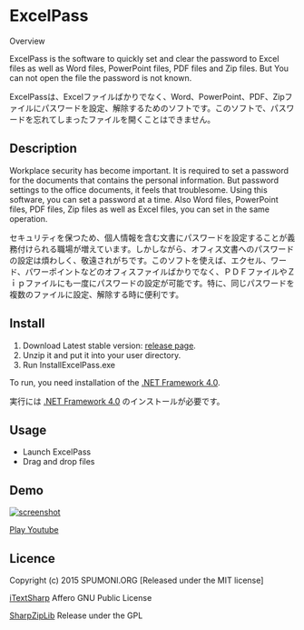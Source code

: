ExcelPass
====

Overview

ExcelPass is the software to quickly set and clear the password to Excel files as well as Word files, PowerPoint files, PDF files and Zip files. But You can not open the file the password is not known.

ExcelPassは、Excelファイルばかりでなく、Word、PowerPoint、PDF、Zipファイルにパスワードを設定、解除するためのソフトです。このソフトで、パスワードを忘れてしまったファイルを開くことはできません。

## Description

Workplace security has become important. It is required to set a password for the documents that contains the personal information. But password settings to the office documents, it feels that troublesome. Using this software, you can set a password at a time. Also Word files, PowerPoint files, PDF files, Zip files as well as Excel files, you can set in the same operation. 

セキュリティを保つため、個人情報を含む文書にパスワードを設定することが義務付けられる職場が増えています。しかしながら、オフィス文書へのパスワードの設定は煩わしく、敬遠されがちです。このソフトを使えば、エクセル、ワード、パワーポイントなどのオフィスファイルばかりでなく、ＰＤＦファイルやＺｉｐファイルにも一度にパスワードの設定が可能です。特に、同じパスワードを複数のファイルに設定、解除する時に便利です。

## Install
1. Download Latest stable version: [release page](https://github.com/fukuyori/ExcelPass/releases).
2. Unzip it and put it into your user directory.
3. Run InstallExcelPass.exe

To run, you need installation of the [.NET Framework 4.0](https://www.microsoft.com/ja-jp/download/details.aspx?id=17113).

実行には [.NET Framework 4.0](https://www.microsoft.com/ja-jp/download/details.aspx?id=3324) のインストールが必要です。


## Usage
- Launch ExcelPass
- Drag and drop files

## Demo
[![screenshot](https://pbs.twimg.com/media/CWVgL-BUsAA20H8.jpg)](https://www.youtube.com/watch?v=ClDzzc0L-50)

[Play Youtube](https://www.youtube.com/watch?v=ClDzzc0L-50)
## Licence

Copyright (c) 2015 SPUMONI.ORG
  [Released under the MIT license]

[iTextSharp](http://sourceforge.net/projects/itextsharp/)
  Affero GNU Public License

[SharpZipLib](https://icsharpcode.github.io/SharpZipLib/)
  Release under the GPL
